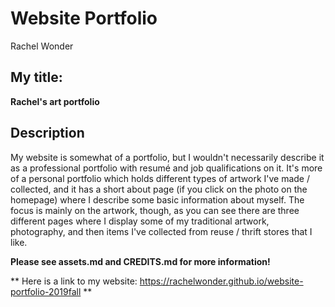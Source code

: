 # Website Portfolio
Rachel Wonder

## My title:
**Rachel's art portfolio**

## Description
My website is somewhat of a portfolio, but I wouldn't necessarily describe it as a professional
portfolio with resumé and job qualifications on it. It's more of a personal portfolio which holds 
different types of artwork I've made / collected, and it has a short about page (if you click on the 
photo on the homepage) where I describe some basic information about myself. The focus is mainly on the artwork, 
though, as you can see there are three different pages where I display some of my traditional artwork,
photography, and then items I've collected from reuse / thrift stores that I like. 


**Please see assets.md and CREDITS.md for more information!**

** Here is a link to my website: https://rachelwonder.github.io/website-portfolio-2019fall ** 
